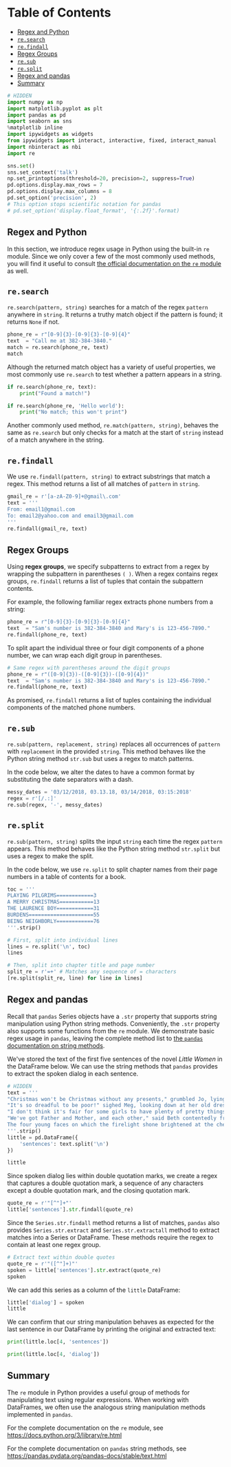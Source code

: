 
<h1>Table of Contents<span class="tocSkip"></span></h1>
<div class="toc"><ul class="toc-item"><li><span><a href="#Regex-and-Python" data-toc-modified-id="Regex-and-Python-1">Regex and Python</a></span></li><li><span><a href="#re.search" data-toc-modified-id="re.search-2"><code>re.search</code></a></span></li><li><span><a href="#re.findall" data-toc-modified-id="re.findall-3"><code>re.findall</code></a></span></li><li><span><a href="#Regex-Groups" data-toc-modified-id="Regex-Groups-4">Regex Groups</a></span></li><li><span><a href="#re.sub" data-toc-modified-id="re.sub-5"><code>re.sub</code></a></span></li><li><span><a href="#re.split" data-toc-modified-id="re.split-6"><code>re.split</code></a></span></li><li><span><a href="#Regex-and-pandas" data-toc-modified-id="Regex-and-pandas-7">Regex and pandas</a></span></li><li><span><a href="#Summary" data-toc-modified-id="Summary-8">Summary</a></span></li></ul></div>


```python
# HIDDEN
import numpy as np
import matplotlib.pyplot as plt
import pandas as pd
import seaborn as sns
%matplotlib inline
import ipywidgets as widgets
from ipywidgets import interact, interactive, fixed, interact_manual
import nbinteract as nbi
import re

sns.set()
sns.set_context('talk')
np.set_printoptions(threshold=20, precision=2, suppress=True)
pd.options.display.max_rows = 7
pd.options.display.max_columns = 8
pd.set_option('precision', 2)
# This option stops scientific notation for pandas
# pd.set_option('display.float_format', '{:.2f}'.format)
```

## Regex and Python

In this section, we introduce regex usage in Python using the built-in `re` module. Since we only cover a few of the most commonly used methods, you will find it useful to consult [the official documentation on the `re` module](https://docs.python.org/3/library/re.html) as well.

## `re.search`

`re.search(pattern, string)` searches for a match of the regex `pattern` anywhere in `string`. It returns a truthy match object if the pattern is found; it returns `None` if not.


```python
phone_re = r"[0-9]{3}-[0-9]{3}-[0-9]{4}"
text  = "Call me at 382-384-3840."
match = re.search(phone_re, text)
match
```

Although the returned match object has a variety of useful properties, we most commonly use `re.search` to test whether a pattern appears in a string.


```python
if re.search(phone_re, text):
    print("Found a match!")
```


```python
if re.search(phone_re, 'Hello world'):
    print("No match; this won't print")
```

Another commonly used method, `re.match(pattern, string)`, behaves the same as `re.search` but only checks for a match at the start of `string` instead of a match anywhere in the string.

## `re.findall`

We use `re.findall(pattern, string)` to extract substrings that match a regex. This method returns a list of all matches of `pattern` in `string`.


```python
gmail_re = r'[a-zA-Z0-9]+@gmail\.com'
text = '''
From: email1@gmail.com
To: email2@yahoo.com and email3@gmail.com
'''
re.findall(gmail_re, text)
```

## Regex Groups



Using **regex groups**, we specify subpatterns to extract from a regex by wrapping the subpattern in parentheses `( )`. When a regex contains regex groups, `re.findall` returns a list of tuples that contain the subpattern contents.

For example, the following familiar regex extracts phone numbers from a string:


```python
phone_re = r"[0-9]{3}-[0-9]{3}-[0-9]{4}"
text  = "Sam's number is 382-384-3840 and Mary's is 123-456-7890."
re.findall(phone_re, text)
```

To split apart the individual three or four digit components of a phone number, we can wrap each digit group in parentheses.


```python
# Same regex with parentheses around the digit groups
phone_re = r"([0-9]{3})-([0-9]{3})-([0-9]{4})"
text  = "Sam's number is 382-384-3840 and Mary's is 123-456-7890."
re.findall(phone_re, text)
```

As promised, `re.findall` returns a list of tuples containing the individual components of the matched phone numbers.

## `re.sub`

`re.sub(pattern, replacement, string)` replaces all occurrences of `pattern` with `replacement` in the provided `string`. This method behaves like the Python string method `str.sub` but uses a regex to match patterns.

In the code below, we alter the dates to have a common format by substituting the date separators with a dash.


```python
messy_dates = '03/12/2018, 03.13.18, 03/14/2018, 03:15:2018'
regex = r'[/.:]'
re.sub(regex, '-', messy_dates)
```

## `re.split`

`re.sub(pattern, string)` splits the input `string` each time the regex `pattern` appears. This method behaves like the Python string method `str.split` but uses a regex to make the split.

In the code below, we use `re.split` to split chapter names from their page numbers in a table of contents for a book.


```python
toc = '''
PLAYING PILGRIMS============3
A MERRY CHRISTMAS===========13
THE LAURENCE BOY============31
BURDENS=====================55
BEING NEIGHBORLY============76
'''.strip()

# First, split into individual lines
lines = re.split('\n', toc)
lines
```


```python
# Then, split into chapter title and page number
split_re = r'=+' # Matches any sequence of = characters
[re.split(split_re, line) for line in lines]
```

## Regex and pandas

Recall that `pandas` Series objects have a `.str` property that supports string manipulation using Python string methods. Conveniently, the `.str` property also supports some functions from the `re` module. We demonstrate basic regex usage in `pandas`, leaving the complete method list to [the `pandas` documentation on string methods](https://pandas.pydata.org/pandas-docs/stable/text.html).

We've stored the text of the first five sentences of the novel *Little Women* in the DataFrame below. We can use the string methods that `pandas` provides to extract the spoken dialog in each sentence.


```python
# HIDDEN
text = '''
"Christmas won't be Christmas without any presents," grumbled Jo, lying on the rug.
"It's so dreadful to be poor!" sighed Meg, looking down at her old dress.
"I don't think it's fair for some girls to have plenty of pretty things, and other girls nothing at all," added little Amy, with an injured sniff.
"We've got Father and Mother, and each other," said Beth contentedly from her corner.
The four young faces on which the firelight shone brightened at the cheerful words, but darkened again as Jo said sadly, "We haven't got Father, and shall not have him for a long time."
'''.strip()
little = pd.DataFrame({
    'sentences': text.split('\n')
})
```


```python
little
```

Since spoken dialog lies within double quotation marks, we create a regex that captures a double quotation mark, a sequence of any characters except a double quotation mark, and the closing quotation mark.


```python
quote_re = r'"[^"]+"'
little['sentences'].str.findall(quote_re)
```

Since the `Series.str.findall` method returns a list of matches, `pandas` also provides `Series.str.extract` and `Series.str.extractall` method to extract matches into a Series or DataFrame. These methods require the regex to contain at least one regex group.


```python
# Extract text within double quotes
quote_re = r'"([^"]+)"'
spoken = little['sentences'].str.extract(quote_re)
spoken
```

We can add this series as a column of the `little` DataFrame:


```python
little['dialog'] = spoken
little
```

We can confirm that our string manipulation behaves as expected for the last sentence in our DataFrame by printing the original and extracted text:


```python
print(little.loc[4, 'sentences'])
```


```python
print(little.loc[4, 'dialog'])
```

## Summary

The `re` module in Python provides a useful group of methods for manipulating text using regular expressions. When working with DataFrames, we often use the analogous string manipulation methods implemented in `pandas`.

For the complete documentation on the `re` module, see https://docs.python.org/3/library/re.html

For the complete documentation on `pandas` string methods, see https://pandas.pydata.org/pandas-docs/stable/text.html

